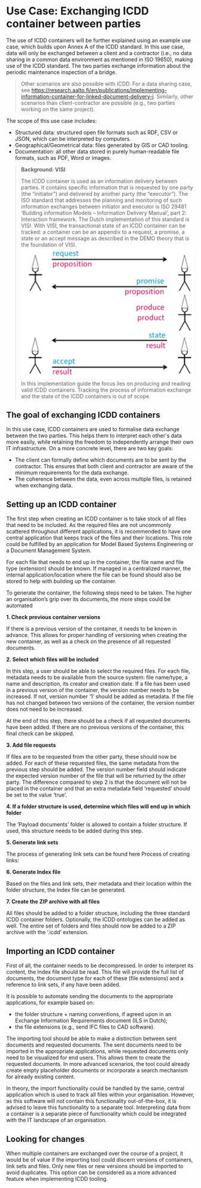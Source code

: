 # Use Case: Exchanging ICDD container between parties 

The use of ICDD containers will be further explained using an example use case, which builds upon Annex A of the ICDD standard. In this use case, data will only be exchanged between a client and a contractor (i.e., no data sharing in a common data environment as mentioned in ISO 19650), making use of the ICDD standard. The two parties exchange information about the periodic maintenance inspection of a bridge.

> Other scenarios are also possible with ICDD. For a data sharing case, see https://research.aalto.fi/en/publications/implementing-information-container-for-linked-document-delivery-i. Similarly, other scenarios than client-contractor are possible (e.g., two parties working on the same project).

The scope of this use case includes: 
- Structured data: structured open file formats such as RDF, CSV or JSON, which can be interpreted by computers. 
- Geographical/Geometrical data: files generated by GIS or CAD tooling. 
- Documentation: all other data stored in purely human-readable file formats, such as PDF, Word or images. 

> **Background: VISI**
>
> The ICDD container is used as an information delivery between parties. It contains specific information that is requested by one party (the “initiator”) and delivered by another party (the “executor”). The ISO standard that addresses the planning and monitoring of such information exchanges between initiator and executor is ISO 29481 ‘Building information Models – Information Delivery Manual’, part 2: Interaction framework. The Dutch implementation of this standard is VISI. With VISI, the transactional state of an ICDD container can be tracked: a container can be an appendix to a request, a promise, a state or an accept message as described in the DEMO theory that is the foundation of VISI.
> ![Basic DEMO transaction pattern that can be applied to all communications, including information deliveries](./media/icdd/demo_transaction.png)
> In this implementation guide the focus lies on producing and reading valid ICDD containers. Tracking the process of information exchange and the state of the ICDD containers is out of scope.


## The goal of exchanging ICDD containers 

In this use case, ICDD containers are used to formalise data exchange between the two parties. This helps them to interpret each other's data more easily, while retaining the freedom to independently arrange their own IT infrastructure. On a more concrete level, there are two key goals: 
- The client can formally define which documents are to be sent by the contractor. This ensures that both client and contractor are aware of the minimum requirements for the data exchange. 
- The coherence between the data, even across multiple files, is retained when exchanging data. 

## Setting up an ICDD container 

The first step when creating an ICDD container is to take stock of all files that need to be included. As the required files are not uncommonly scattered throughout different applications, it is recommended to have one central application that keeps track of the files and their locations. This role could be fulfilled by an application for Model Based Systems Engineering or a Document Management System. 

For each file that needs to end up in the container, the file name and file type (extension) should be known. If managed in a centralized manner, the internal application/location where the file can be found should also be stored to help with building up the container. 

To generate the container, the following steps need to be taken. The higher an organisation’s grip over its documents, the more steps could be automated 

**1. Check previous container versions**

If there is a previous version of the container, it needs to be known in advance. This allows for proper handling of versioning when creating the new container, as well as a check on the presence of all requested documents. 

**2. Select which files will be included**

In this step, a user should be able to select the required files. For each file, metadata needs to be available from the source system: file name/type, a name and description, its creator and creation date. If a file has been used in a previous version of the container, the version number needs to be increased. If not, version number ‘1’ should be added as metadata. If the file has not changed between two versions of the container, the version number does not need to be increased. 

At the end of this step, there should be a check if all requested documents have been added. If there are no previous versions of the container, this final check can be skipped. 

**3. Add file requests**

If files are to be requested from the other party, these should now be added. For each of these requested files, the same metadata from the previous step should be added. The version number field should indicate the expected version number of the file that will be returned by the other party. The difference compared to step 2 is that the document will not be placed in the container and that an extra metadata field ‘requested’ should be set to the value ‘true’. 

**4. If a folder structure is used, determine which files will end up in which folder**

The ‘Payload documents’ folder is allowed to contain a folder structure. If used, this structure needs to be added during this step. 

**5. Generate link sets**

The process of generating link sets can be found here Process of creating links: 

**6. Generate Index file**

Based on the files and link sets, their metadata and their location within the folder structure, the Index file can be generated. 

**7. Create the ZIP archive with all files**

All files should be added to a folder structure, including the three standard ICDD container folders. Optionally, the ICDD ontologies can be added as well. The entire set of folders and files should now be added to a ZIP archive with the ‘.icdd’ extension. 

## Importing an ICDD container 

First of all, the container needs to be decompressed. In order to interpret its content, the Index file should be read. This file will provide the full list of documents, the document type for each of these (file extensions) and a reference to link sets, if any have been added. 

It is possible to automate sending the documents to the appropriate applications, for example based on:
- the folder structure + naming conventions, if agreed upon in an Exchange Information Requirements document (ILS in Dutch); 
- the file extensions (e.g., send IFC files to CAD software). 

The importing tool should be able to make a distinction between sent documents and requested documents. The sent documents need to be imported in the appropriate applications, while requested documents only need to be visualized for end users. This allows them to create the requested documents. In more advanced scenarios, the tool could already create empty placeholder documents or incorporate a search mechanism for already existing content. 

In theory, the import functionality could be handled by the same, central application which is used to track all files within your organisation. However, as this software will not contain this functionality out-of-the-box, it is advised to leave this functionality to a separate tool. Interpreting data from a container is a separate piece of functionality which could be integrated with the IT landscape of an organisation. 

## Looking for changes 

When multiple containers are exchanged over the course of a project, it would be of value if the importing tool could discern versions of containers, link sets and files. Only new files or new versions should be imported to avoid duplicates. This option can be considered as a more advanced feature when implementing ICDD tooling.